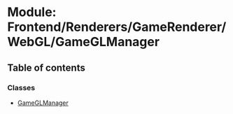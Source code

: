 # Module: Frontend/Renderers/GameRenderer/WebGL/GameGLManager

## Table of contents

### Classes

- [GameGLManager](../classes/Frontend_Renderers_GameRenderer_WebGL_GameGLManager.GameGLManager.md)
